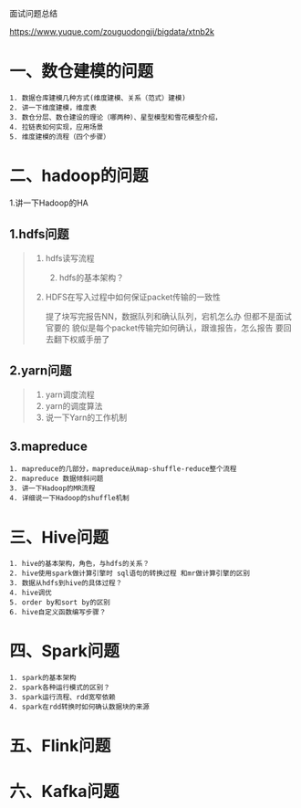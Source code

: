 面试问题总结

https://www.yuque.com/zouguodongji/bigdata/xtnb2k



# 一、数仓建模的问题

```
1. 数据仓库建模几种方式(维度建模、关系（范式）建模)
2. 讲一下维度建模，维度表
3. 数仓分层、数仓建设的理论（哪两种）、星型模型和雪花模型介绍，
4. 拉链表如何实现，应用场景
5. 维度建模的流程（四个步骤）
```



# 二、hadoop的问题

1.讲一下Hadoop的HA

## 1.hdfs问题

> 1. hdfs读写流程
>
>    2. hdfs的基本架构？
>
> 3. HDFS在写入过程中如何保证packet传输的一致性
>
>    提了块写完报告NN，数据队列和确认队列，宕机怎么办 但都不是面试官要的 貌似是每个packet传输完如何确认，跟谁报告，怎么报告 要回去翻下权威手册了

## 2.yarn问题

> 1. yarn调度流程
> 2. yarn的调度算法
> 3. 说一下Yarn的工作机制

## 3.mapreduce

```
1. mapreduce的几部分，mapreduce从map-shuffle-reduce整个流程
2. mapreduce 数据倾斜问题
3. 讲一下Hadoop的MR流程
4. 详细说一下Hadoop的shuffle机制
```

# 三、Hive问题

```
1. hive的基本架构，角色，与hdfs的关系？
2. hive使用spark做计算引擎时 sql语句的转换过程 和mr做计算引擎的区别
3. 数据从hdfs到hive的具体过程？
4. hive调优
5. order by和sort by的区别
6. hive自定义函数编写步骤？
```



# 四、Spark问题

```
1. spark的基本架构
2. spark各种运行模式的区别？
3. spark运行流程、rdd宽窄依赖
4. spark在rdd转换时如何确认数据块的来源
```



# 五、Flink问题



# 六、Kafka问题



